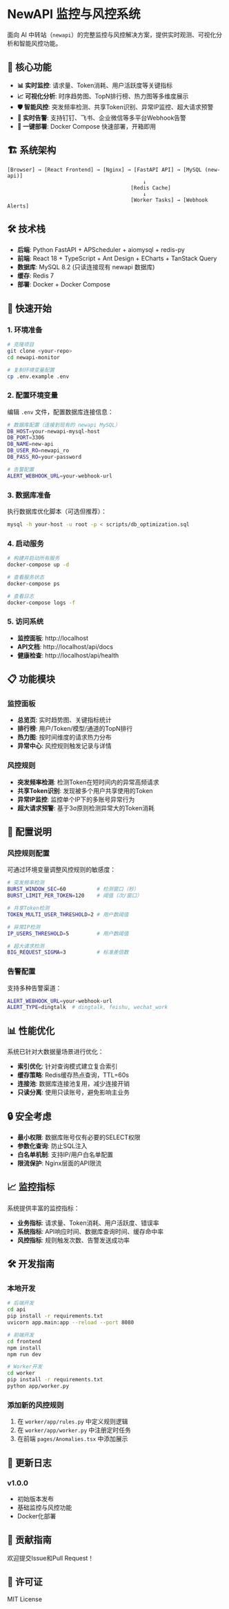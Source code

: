 # NewAPI 监控与风控系统

面向 AI 中转站（`newapi`）的完整监控与风控解决方案，提供实时观测、可视化分析和智能风控功能。

## 🎯 核心功能

- **📊 实时监控**: 请求量、Token消耗、用户活跃度等关键指标
- **📈 可视化分析**: 时序趋势图、TopN排行榜、热力图等多维度展示
- **🛡️ 智能风控**: 突发频率检测、共享Token识别、异常IP监控、超大请求预警
- **🔔 实时告警**: 支持钉钉、飞书、企业微信等多平台Webhook告警
- **🚀 一键部署**: Docker Compose 快速部署，开箱即用

## 🏗️ 系统架构

```
[Browser] → [React Frontend] → [Nginx] → [FastAPI API] → [MySQL (new-api)]
                                            ↓
                                        [Redis Cache]
                                            ↓
                                        [Worker Tasks] → [Webhook Alerts]
```

## 🛠️ 技术栈

- **后端**: Python FastAPI + APScheduler + aiomysql + redis-py
- **前端**: React 18 + TypeScript + Ant Design + ECharts + TanStack Query
- **数据库**: MySQL 8.2 (只读连接现有 newapi 数据库)
- **缓存**: Redis 7
- **部署**: Docker + Docker Compose

## 🚀 快速开始

### 1. 环境准备

```bash
# 克隆项目
git clone <your-repo>
cd newapi-monitor

# 复制环境变量配置
cp .env.example .env
```

### 2. 配置环境变量

编辑 `.env` 文件，配置数据库连接信息：

```bash
# 数据库配置（连接到现有的 newapi MySQL）
DB_HOST=your-newapi-mysql-host
DB_PORT=3306
DB_NAME=new-api
DB_USER_RO=newapi_ro
DB_PASS_RO=your-password

# 告警配置
ALERT_WEBHOOK_URL=your-webhook-url
```

### 3. 数据库准备

执行数据库优化脚本（可选但推荐）：

```bash
mysql -h your-host -u root -p < scripts/db_optimization.sql
```

### 4. 启动服务

```bash
# 构建并启动所有服务
docker-compose up -d

# 查看服务状态
docker-compose ps

# 查看日志
docker-compose logs -f
```

### 5. 访问系统

- **监控面板**: http://localhost
- **API文档**: http://localhost/api/docs
- **健康检查**: http://localhost/api/health

## 📋 功能模块

### 监控面板
- **总览页**: 实时趋势图、关键指标统计
- **排行榜**: 用户/Token/模型/通道的TopN排行
- **热力图**: 按时间维度的请求热力分布
- **异常中心**: 风控规则触发记录与详情

### 风控规则
- **突发频率检测**: 检测Token在短时间内的异常高频请求
- **共享Token识别**: 发现被多个用户共享使用的Token
- **异常IP监控**: 监控单个IP下的多账号异常行为
- **超大请求预警**: 基于3σ原则检测异常大的Token消耗

## 🔧 配置说明

### 风控规则配置

可通过环境变量调整风控规则的敏感度：

```bash
# 突发频率检测
BURST_WINDOW_SEC=60          # 检测窗口（秒）
BURST_LIMIT_PER_TOKEN=120    # 阈值（次/窗口）

# 共享Token检测
TOKEN_MULTI_USER_THRESHOLD=2 # 用户数阈值

# 异常IP检测
IP_USERS_THRESHOLD=5         # 用户数阈值

# 超大请求检测
BIG_REQUEST_SIGMA=3          # 标准差倍数
```

### 告警配置

支持多种告警渠道：

```bash
ALERT_WEBHOOK_URL=your-webhook-url
ALERT_TYPE=dingtalk  # dingtalk, feishu, wechat_work
```

## 📊 性能优化

系统已针对大数据量场景进行优化：

- **索引优化**: 针对查询模式建立复合索引
- **缓存策略**: Redis缓存热点查询，TTL=60s
- **连接池**: 数据库连接池复用，减少连接开销
- **只读分离**: 使用只读账号，避免影响主业务

## 🔒 安全考虑

- **最小权限**: 数据库账号仅有必要的SELECT权限
- **参数化查询**: 防止SQL注入
- **白名单机制**: 支持IP/用户白名单配置
- **限流保护**: Nginx层面的API限流

## 📈 监控指标

系统提供丰富的监控指标：

- **业务指标**: 请求量、Token消耗、用户活跃度、错误率
- **系统指标**: API响应时间、数据库查询时间、缓存命中率
- **风控指标**: 规则触发次数、告警发送成功率

## 🛠️ 开发指南

### 本地开发

```bash
# 后端开发
cd api
pip install -r requirements.txt
uvicorn app.main:app --reload --port 8080

# 前端开发
cd frontend
npm install
npm run dev

# Worker开发
cd worker
pip install -r requirements.txt
python app/worker.py
```

### 添加新的风控规则

1. 在 `worker/app/rules.py` 中定义规则逻辑
2. 在 `worker/app/worker.py` 中注册定时任务
3. 在前端 `pages/Anomalies.tsx` 中添加展示

## 📝 更新日志

### v1.0.0
- 初始版本发布
- 基础监控与风控功能
- Docker化部署

## 🤝 贡献指南

欢迎提交Issue和Pull Request！

## 📄 许可证

MIT License

